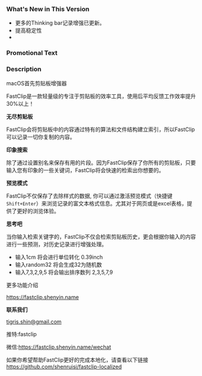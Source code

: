 ### What's New in This Version 
- 更多的Thinking bar记录增强已更新。
- 提高稳定性
- 
### Promotional Text


### Description

macOS首先剪贴板增强器

FastClip是一款轻量级的专注于剪贴板的效率工具，使用后平均反馈工作效率提升30%以上！

**无尽剪贴板**

FastClip会将剪贴板中的内容通过特有的算法和文件结构建立索引，所以FastClip可以记录一切你复制的内容。

**印象搜索**

除了通过设置别名来保存有用的片段。因为FastClip保存了你所有的剪贴板，只要输入您有印象的一些关键词，FastClip将会快速的检索出你想要的。

**预览模式**

FastClip不仅保存了去除样式的数据, 你可以通过激活预览模式（快捷键 `Shift+Enter`）来浏览记录的富文本格式信息。尤其对于网页或是excel表格，提供了更好的浏览体验。

**思考吧**

当你输入检索关键字的，FastClip不仅会检索剪贴板历史，更会根据你输入的内容进行一些预测，对历史记录进行增强处理。
- 输入1cm 将会进行单位转化 0.39inch
- 输入random32 将会生成32为随机数
- 输入7,3,2,9,5 将会输出排序数列 2,3,5,7,9

更多功能介绍

https://fastclip.shenyin.name



**联系我们**

tigris.shin@gmail.com

推特:fastclip

微信:https://fastclip.shenyin.name/wechat

如果你希望帮助FastClip更好的完成本地化，请查看以下链接
https://github.com/shenruisi/fastclip-localized




